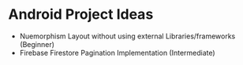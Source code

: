 # Android Project Ideas

- Nuemorphism Layout without using external Libraries/frameworks (Beginner) 
- Firebase Firestore Pagination Implementation (Intermediate)
